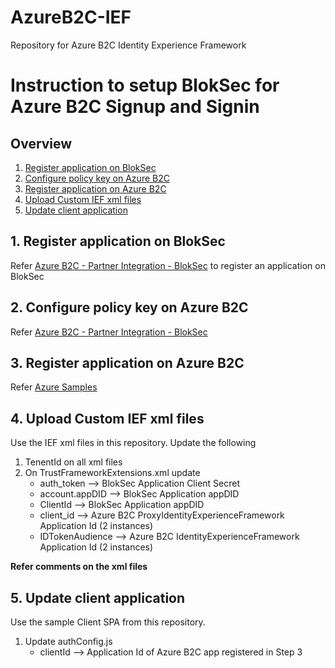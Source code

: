 # AzureB2C-IEF
Repository for Azure B2C Identity Experience Framework

# Instruction to setup BlokSec for Azure B2C Signup and Signin
## Overview
1. [Register application on BlokSec](./README.md#1-register-application-on-bloksec)
2. [Configure policy key on Azure B2C](./README.md#2-configure-policy-key-on-azure-b2c)
3. [Register application on Azure B2C](./README.md#3-register-application-on-azure-b2c)
4. [Upload Custom IEF xml files](./README.md#4-upload-custom-ief-xml-files)
5. [Update client application](./README.md#5-update-client-application)

## 1. Register application on BlokSec
Refer [Azure B2C - Partner Integration - BlokSec](https://docs.microsoft.com/en-us/azure/active-directory-b2c/partner-bloksec?pivots=b2c-custom-policy#part-1---create-an-application-registration-in-bloksec) to register an application on BlokSec

## 2. Configure policy key on Azure B2C
Refer [Azure B2C - Partner Integration - BlokSec](https://docs.microsoft.com/en-us/azure/active-directory-b2c/partner-bloksec?pivots=b2c-custom-policy#part-2---create-a-policy-key)

## 3. Register application on Azure B2C
Refer [Azure Samples](https://github.com/Azure-Samples/ms-identity-b2c-javascript-spa#registration)

## 4. Upload Custom IEF xml files
Use the IEF xml files in this repository. Update the following
1. TenentId on all xml files
2. On TrustFrameworkExtensions.xml update
   - auth_token --> BlokSec Application Client Secret
   - account.appDID --> BlokSec Application appDID
   - ClientId --> BlokSec Application appDID
   - client_id --> Azure B2C ProxyIdentityExperienceFramework Application Id (2 instances)
   - IDTokenAudience --> Azure B2C IdentityExperienceFramework Application Id (2 instances)

**Refer comments on the xml files**

## 5. Update client application
Use the sample Client SPA from this repository. 
1. Update authConfig.js
   -  clientId --> Application Id of Azure B2C app registered in Step 3
 
